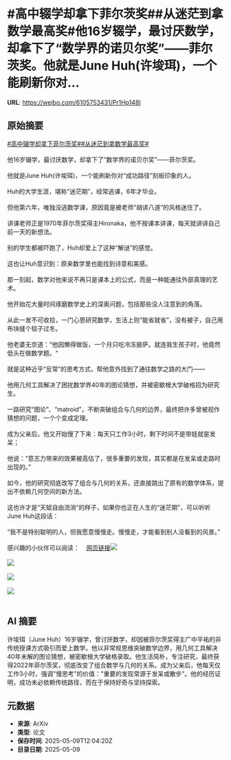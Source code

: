 # #高中辍学却拿下菲尔茨奖##从迷茫到拿数学最高奖#他16岁辍学，最讨厌数学，却拿下了“数学界的诺贝尔奖”——菲尔茨奖。他就是June Huh(许埈珥)，一个能刷新你对...

**URL**: https://weibo.com/6105753431/Pr1Hp148I

## 原始摘要

<a href="https://m.weibo.cn/search?containerid=231522type%3D1%26t%3D10%26q%3D%23%E9%AB%98%E4%B8%AD%E8%BE%8D%E5%AD%A6%E5%8D%B4%E6%8B%BF%E4%B8%8B%E8%8F%B2%E5%B0%94%E8%8C%A8%E5%A5%96%23&amp;extparam=%23%E9%AB%98%E4%B8%AD%E8%BE%8D%E5%AD%A6%E5%8D%B4%E6%8B%BF%E4%B8%8B%E8%8F%B2%E5%B0%94%E8%8C%A8%E5%A5%96%23" data-hide=""><span class="surl-text">#高中辍学却拿下菲尔茨奖#</span></a><a href="https://m.weibo.cn/search?containerid=231522type%3D1%26t%3D10%26q%3D%23%E4%BB%8E%E8%BF%B7%E8%8C%AB%E5%88%B0%E6%8B%BF%E6%95%B0%E5%AD%A6%E6%9C%80%E9%AB%98%E5%A5%96%23&amp;extparam=%23%E4%BB%8E%E8%BF%B7%E8%8C%AB%E5%88%B0%E6%8B%BF%E6%95%B0%E5%AD%A6%E6%9C%80%E9%AB%98%E5%A5%96%23" data-hide=""><span class="surl-text">#从迷茫到拿数学最高奖#</span></a><br><br>他16岁辍学，最讨厌数学，却拿下了“数学界的诺贝尔奖”——菲尔茨奖。<br><br>他就是June Huh(许埈珥)，一个能刷新你对“成功路径”刻板印象的人。<br><br>Huh的大学生涯，堪称“迷茫期”，经常逃课，6年才毕业。<br><br>但他第六年，唯独没逃数学课，原因竟是被老师“胡讲八道”的风格迷住了。<br><br>讲课老师正是1970年菲尔茨奖得主Hironaka，他不按课本讲课，每天就讲讲自己前一天的新想法。  <br><br>别的学生都被吓跑了，Huh却爱上了这种“解谜”的感觉。<br><br>这也让Huh意识到：原来数学里也能找到诗意和美感。<br><br>那一刻起，数学对他来说不再只是课本上的公式，而是一种能通往外部真理的艺术。<br><br>他开始花大量时间琢磨数学史上的深奥问题，包括那些没人注意到的角落。<br><br>从此一发不可收拾，一门心思研究数学，生活上则“能省就省”，没有被子，自己用布块缝个毯子过冬。<br><br>他老婆无奈道：“他因懒得做饭，一个月只吃冷冻披萨。就连我生孩子时，他竟然低头在做数学题。“<br><br>就是这种近乎“反常”的思考方式，帮他意外找到了通往数学之路的大门——<br><br>他用几何工具解决了困扰数学界40年的图论猜想，并被密歇根大学破格招为研究生。<br><br>一路研究“图论”、“matroid”，不断突破组合与几何的边界，最终把许多曾被视作猜想的问题，一个个变成定理。<br><br>成为父亲后，他又开始慢了下来：每天只工作3小时，剩下时间不是带娃就是发呆；<br><br>他说：“意志力带来的效果被高估了，很多重要的发现，其实都是在发呆或走路时出现的。”<br><br>如今，他的研究彻底改写了组合与几何的关系，还直接跳出了原有的数学体系，提出不依赖几何空间的新方法。<br><br>这也许才是“天赋自由流淌”的样子，如果你也正在人生的“迷茫期”，可以听听June Huh这段话：<br><br>“我不是特别聪明的人，但我愿意慢慢走。慢慢走，才能看到别人没看到的风景。”<br><br>感兴趣的小伙伴可以阅读：<a href="https://weibo.cn/sinaurl?u=https%3A%2F%2Fwww.quantamagazine.org%2Fjune-huh-high-school-dropout-wins-the-fields-medal-20220705%2F" data-hide=""><span class="url-icon"><img style="width: 1rem;height: 1rem" src="https://h5.sinaimg.cn/upload/2015/09/25/3/timeline_card_small_web_default.png" referrerpolicy="no-referrer"></span><span class="surl-text">网页链接</span></a><img style="" src="https://tvax2.sinaimg.cn/large/006Fd7o3gy1i199upwuxjj30zk0k0h77.jpg" referrerpolicy="no-referrer"><br><br><img style="" src="https://tvax1.sinaimg.cn/large/006Fd7o3gy1i199uqw2dvj318g0zjx57.jpg" referrerpolicy="no-referrer"><br><br><img style="" src="https://tvax4.sinaimg.cn/large/006Fd7o3gy1i199urex9ej30zk0jltu4.jpg" referrerpolicy="no-referrer"><br><br><img style="" src="https://tvax3.sinaimg.cn/large/006Fd7o3gy1i199utg1wij31jk0vfe81.jpg" referrerpolicy="no-referrer"><br><br>

## AI 摘要

许埈珥（June Huh）16岁辍学，曾讨厌数学，却因被菲尔茨奖得主广中平祐的非传统授课方式吸引而爱上数学。他以非常规思维突破数学边界，用几何工具解决40年未解的图论猜想，被密歇根大学破格录取。他生活简朴，专注研究，最终获得2022年菲尔茨奖，彻底改变了组合数学与几何的关系。成为父亲后，他每天仅工作3小时，强调"慢思考"的价值："重要的发现常源于发呆或散步"。他的经历证明，成功未必依赖传统路径，而在于保持好奇与坚持探索。

## 元数据

- **来源**: ArXiv
- **类型**: 论文
- **保存时间**: 2025-05-09T12:04:20Z
- **目录日期**: 2025-05-09
